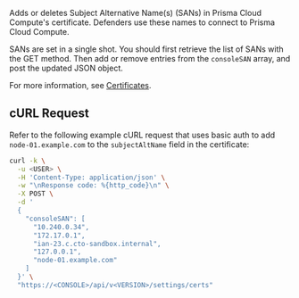 Adds or deletes Subject Alternative Name(s) (SANs) in Prisma Cloud Compute's certificate.
Defenders use these names to connect to Prisma Cloud Compute.

SANs are set in a single shot.
You should first retrieve the list of SANs with the GET method.
Then add or remove entries from the `consoleSAN` array, and post the updated JSON object.

For more information, see [Certificates](https://docs.paloaltonetworks.com/prisma/prisma-cloud/prisma-cloud-admin-compute/configure/certificates).

## cURL Request

Refer to the following example cURL request that uses basic auth to add `node-01.example.com` to the `subjectAltName` field in the certificate:

```bash
curl -k \
  -u <USER> \
  -H 'Content-Type: application/json' \
  -w "\nResponse code: %{http_code}\n" \
  -X POST \
  -d '
  {
    "consoleSAN": [
      "10.240.0.34",
      "172.17.0.1",
      "ian-23.c.cto-sandbox.internal",
      "127.0.0.1",
      "node-01.example.com"
    ]
  }' \
  "https://<CONSOLE>/api/v<VERSION>/settings/certs"
```
